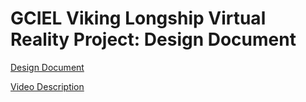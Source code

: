 # GCIEL Viking Longship Virtual Reality Project: Design Document

[Design Document](https://docs.google.com/document/d/1ahpt8RlQ58NMocUhqjjqLX6mTlBZTGIRhK_KIxh_9O8/edit?usp=sharing)

[Video Description](https://youtu.be/51_IwFGMHgY)
